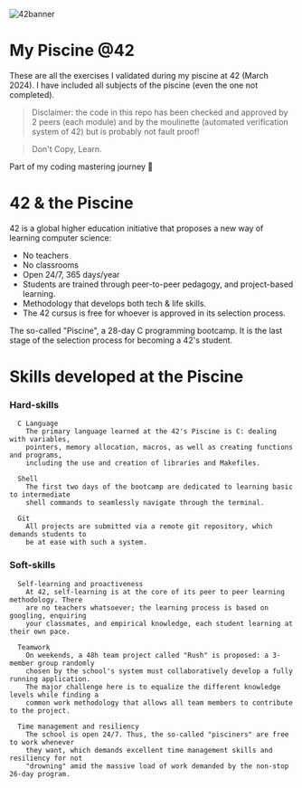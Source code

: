 ![42banner](https://github.com/user-attachments/assets/73fcea73-911c-41e9-9129-11c205e6f236)
# My Piscine @42

These are all the exercises I validated during my piscine at 42 (March 2024).
I have included all subjects of the piscine (even the one not completed).

> Disclaimer: the code in this repo has been checked and approved by 2 peers (each module) and by the moulinette (automated verification system of 42) but is probably not fault proof!

> Don't Copy, Learn.

Part of my coding mastering journey 🥷


# 42 & the Piscine

42 is a global higher education initiative that proposes a new way of learning computer science:
- No teachers
- No classrooms
- Open 24/7, 365 days/year
- Students are trained through peer-to-peer pedagogy, and project-based learning.
- Methodology that develops both tech & life skills.
- The 42 cursus is free for whoever is approved in its selection process.

The so-called "Piscine", a 28-day C programming bootcamp. It is the last stage of the selection process for becoming a 42's student.

# Skills developed at the Piscine

### Hard-skills
	  C Language
		The primary language learned at the 42's Piscine is C: dealing with variables,
		pointers, memory allocation, macros, as well as creating functions and programs,
		including the use and creation of libraries and Makefiles.

	  Shell
		The first two days of the bootcamp are dedicated to learning basic to intermediate
		shell commands to seamlessly navigate through the terminal.

	  Git
		All projects are submitted via a remote git repository, which demands students to
		be at ease with such a system.

### Soft-skills
	  Self-learning and proactiveness
		At 42, self-learning is at the core of its peer to peer learning methodology. There
		are no teachers whatsoever; the learning process is based on googling, enquiring
		your classmates, and empirical knowledge, each student learning at their own pace.

	  Teamwork
		On weekends, a 48h team project called "Rush" is proposed: a 3-member group randomly
		chosen by the school's system must collaboratively develop a fully running application.
		The major challenge here is to equalize the different knowledge levels while finding a
		common work methodology that allows all team members to contribute to the project.

	  Time management and resiliency
		The school is open 24/7. Thus, the so-called "pisciners" are free to work whenever
		they want, which demands excellent time management skills and resiliency for not
		"drowning" amid the massive load of work demanded by the non-stop 26-day program.

